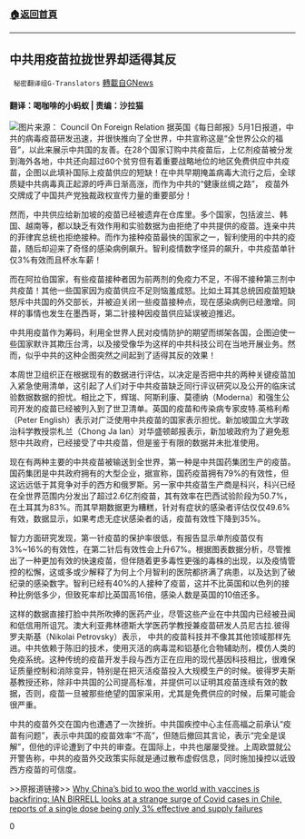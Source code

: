 ###  [:house:返回首頁](https://github.com/ourhimalayas/txt)
---

## 中共用疫苗拉拢世界却适得其反
` 秘密翻译组G-Translators` [轉載自GNews](https://gnews.org/zh-hans/1168713/)

#### 翻译：喝咖啡的小蚂蚁  | 责编：沙拉猫
![]()![](https://gnews-media-offload.s3.amazonaws.com/wp-content/uploads/2021/05/03180426/rtx7te7o-1-2.jpg)图片来源： Council On Foreign Relation
据英国《每日邮报》5月1日报道，中共的病毒疫苗研发迅速，并很快推向了全世界，中共宣称这是“全世界公众的福音”，以此来展示中共国的友善。在28个国家订购中共疫苗后，上亿剂疫苗被分发到海外各地，中共还向超过60个贫穷但有着重要战略地位的地区免费供应中共疫苗，企图以此填补国际上疫苗供应的短缺！在中共早期掩盖病毒大流行之后，全球质疑中共病毒真正起源的呼声日渐高涨，而作为中共的“健康丝绸之路”， 疫苗外交牌成了中国共产党独裁政权宣传力量的重要部分！

然而，中共供应给新加坡的疫苗已经被遗弃在仓库里。多个国家，包括波兰、韩国、越南等，都以缺乏有效作用和实验数据为由拒绝了中共提供的疫苗。连亲中共的菲律宾总统也拒绝接种。而作为接种疫苗最快的国家之一，智利使用的中共的疫苗，随后却迎来了奇怪的感染病例飙升。智利疫情数字怪异的飙升，中共疫苗单针仅3%有效而且杯水车薪！

而在阿拉伯国家，有些疫苗接种者因为前两剂的免疫力不足，不得不接种第三剂中共疫苗！其他一些国家因为疫苗供应不足则恼羞成怒。比如土耳其总统因疫苗短缺怒斥中共国的外交部长，并被迫关闭一些疫苗接种点，现在感染病例已经激增。同样的事情也发生在墨西哥，第二针接种因疫苗供应延误被迫推迟。

中共用疫苗作为筹码，利用全世界人民对疫情防护的期望而绑架各国，企图迫使一些国家默许其欺压台湾，以及接受像华为这样的中共科技公司在当地开展业务。然而，似乎中共的这种企图突然之间起到了适得其反的效果！

本周世卫组织正在根据现有的数据进行评估，以决定是否把中共的两种关键疫苗加入紧急使用清单，这引起了人们对于中共疫苗缺乏同行评议研究以及公开的临床试验数据数据的担忧。相比之下，辉瑞、阿斯利康、莫德纳（Moderna）和强生公司开发的疫苗已经被列入到了世卫清单。英国的疫苗和传染病专家皮特.英格利希（Peter English）表示对广泛使用中共疫苗的国家表示担忧。新加坡国立大学政治科学教授崇札兰（Chong Ja Ian）对华盛顿邮报表示，新加坡政府为了避免惹怒中共政府，已经接受了中共疫苗，但是鉴于有限的数据并未批准使用。

现在有两种主要的中共疫苗被输送到全世界，第一种是中共国药集团生产的疫苗。国药集团是中共政府拥有的大型企业，据宣称，国药疫苗拥有79%的有效性，但这远远低于其竞争对手的西方和俄罗斯。另一家中共疫苗生产商是科兴，科兴已经在全世界范围内分发出了超过2.6亿剂疫苗，其有效率在巴西试验阶段为50.7%，在土耳其为83%。而其早期数据更为糟糕，针对有症状的感染者评估仅仅49.6%有效，数据显示，如果考虑无症状感染者的话，疫苗有效性下降到35%。

智力方面研究发现，第一针疫苗的保护率很低，有报告显示单剂疫苗仅有3%~16%的有效性，在第二针后有效性会上升67%。根据图表数据分析，尽管推出了一种更加有效的快速疫苗，但伴随着更多毒性更强的毒株的出现，以及疫情管控的松懈，这或多或少解释了为何上个月智利的医院都挤满了病患，以及达到了破纪录的感染数字。智利已经有40%的人接种了疫苗，这并不比英国和以色列的接种比例低多少，但致死率却比英国高16倍，感染人数是英国的10倍还多。

这样的数据直接打脸中共所吹捧的医药产业，尽管这些产业在中共国内已经被丑闻和低信用所诅咒。澳大利亚弗林德斯大学医药学教授兼疫苗研发人员尼古拉.彼得罗夫斯基（Nikolai Petrovsky）表示， 中共的疫苗科技并不像其其他领域那样先进。中共依赖于陈旧的技术，使用灭活的病毒混和铝基化合物辅助剂，模仿人类的免疫系统。这种传统的疫苗开发手段与西方正在应用的现代基因科技相比，很难保证质量控制和消除变异，特别是在把灭活疫苗投入大规模生产的时候。彼得罗夫斯基教授还称，除非中共国的公司提高标准，并提供可以证明其疫苗连续有效的数据，否则，疫苗一旦被那些绝望的国家采用，尤其是免费供应的时候，后果可能会很严重。

中共的疫苗外交在国内也遭遇了一次挫折。中共国疾控中心主任高福之前承认“疫苗有问题”，表示中共国的疫苗效率“不高”，但随后撤回其言论，表示“完全是误解”，但他的评论遭到了中共的审查。在国际上，中共也屡屡受挫。上周欧盟就公开警告称，中共的疫苗外交政策实际就是通过散布虚假信息，同时施加操控以诋毁西方疫苗的可信度。

&gt;&gt;原报道链接&gt;&gt; [Why China’s bid to woo the world with vaccines is backfiring: IAN BIRRELL looks at a strange surge of Covid cases in Chile, reports of a single dose being only 3% effective and supply failures](https://www.dailymail.co.uk/news/article-9533705/Why-Chinas-bid-woo-world-vaccines-backfiring.html)

0
